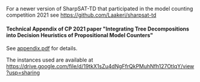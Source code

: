 For a newer version of SharpSAT-TD that participated in the model counting competition 2021 see https://github.com/Laakeri/sharpsat-td


#### Technical Appendix of CP 2021 paper "Integrating Tree Decompositions into Decision Heuristics of Propositional Model Counters"

See [appendix.pdf](https://github.com/Laakeri/modelcounting-cp21/blob/main/appendix.pdf) for details.


The instances used are available at https://drive.google.com/file/d/19tkX1sZu4dNgFfrQkPMuhNfh127OtlqY/view?usp=sharing
